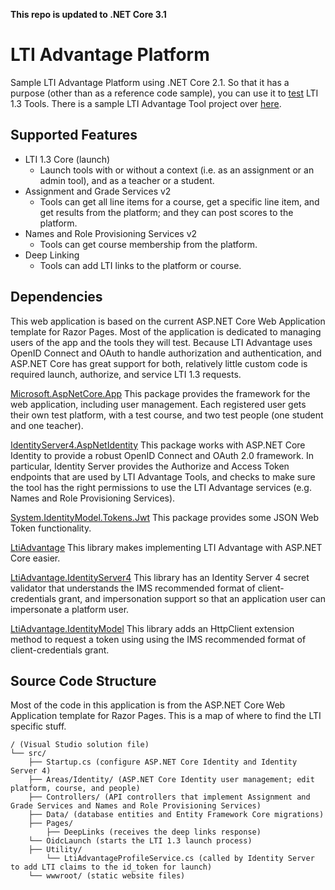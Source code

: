 **This repo is updated to .NET Core 3.1**

# LTI Advantage Platform

Sample LTI Advantage Platform using .NET Core 2.1. So that it has a purpose (other than as a reference code sample), you can use it to [test](https://advantageplatform.azurewebsites.net/) LTI 1.3 Tools. There is a sample LTI Advantage Tool project over [here](https://github.com/andyfmiller/LtiAdvantageTool).

## Supported Features

- LTI 1.3 Core (launch)
   - Launch tools with or without a context (i.e. as an assignment or an admin tool), and as a teacher or a student.
- Assignment and Grade Services v2
   - Tools can get all line items for a course, get a specific line item, and get results from the platform; and they can post scores to the platform.
- Names and Role Provisioning Services v2
   - Tools can get course membership from the platform.
- Deep Linking
   - Tools can add LTI links to the platform or course.

## Dependencies

This web application is based on the current ASP.NET Core Web Application template for Razor Pages.
Most of the application is dedicated to managing users of the app and the tools they will test. Because
LTI Advantage uses OpenID Connect and OAuth to handle authorization and authentication, and ASP.NET Core 
has great support for both, relatively little custom code is required launch, authorize, and service 
LTI 1.3 requests.

[Microsoft.AspNetCore.App](https://www.nuget.org/packages/Microsoft.AspNetCore.App)
This package provides the framework for the web application, including user management. Each registered 
user gets their own test platform, with a test course, and two test people (one student and one teacher).    

[IdentityServer4.AspNetIdentity](https://www.nuget.org/packages/IdentityServer4.AspNetIdentity)
This package works with ASP.NET Core Identity to provide a robust OpenID Connect and OAuth 2.0 framework.
In particular, Identity Server provides the Authorize and Access Token endpoints that are used by LTI
Advantage Tools, and checks to make sure the tool has the right permissions to use the LTI Advantage
services (e.g. Names and Role Provisioning Services).

[System.IdentityModel.Tokens.Jwt](https://www.nuget.org/packages/System.IdentityModel.Tokens.Jwt)
This package provides some JSON Web Token functionality.

[LtiAdvantage](https://github.com/andyfmiller/LtiAdvantage/tree/master/src/LtiAdvantage)
This library makes implementing LTI Advantage with ASP.NET Core easier.

[LtiAdvantage.IdentityServer4](https://github.com/andyfmiller/LtiAdvantage/tree/master/src/LtiAdvantage.IdentityServer4)
This library has an Identity Server 4 secret validator that understands the IMS recommended format of 
client-credentials grant, and impersonation support so that an application user can impersonate a platform user.

[LtiAdvantage.IdentityModel](https://github.com/andyfmiller/LtiAdvantage/tree/master/src/LtiAdvantage.IdentityModel)
This library adds an HttpClient extension method to request a token using using the IMS recommended
format of client-credentials grant.

## Source Code Structure
Most of the code in this application is from the ASP.NET Core Web Application template for Razor Pages. This
is a map of where to find the LTI specific stuff.
```
/ (Visual Studio solution file)
└── src/
    ├── Startup.cs (configure ASP.NET Core Identity and Identity Server 4)
    ├── Areas/Identity/ (ASP.NET Core Identity user management; edit platform, course, and people)
    ├── Controllers/ (API controllers that implement Assignment and Grade Services and Names and Role Provisioning Services)
    ├── Data/ (database entities and Entity Framework Core migrations)
    ├── Pages/
        ├── DeepLinks (receives the deep links response)
	└── OidcLaunch (starts the LTI 1.3 launch process)
    ├── Utility/
        └── LtiAdvantageProfileService.cs (called by Identity Server to add LTI claims to the id_token for launch)
    └── wwwroot/ (static website files)
```
